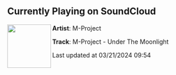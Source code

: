 ## Currently Playing on SoundCloud

[<img align="left" width="100" src="https://i1.sndcdn.com/artworks-bywznq1g70aOd8Q4-qXBFnQ-t500x500.jpg">](https://soundcloud.com/m-project_suzumoto/m-project-under-the-moonlight?in=saxurn/sets/tmp/)

**Artist**: M-Project 

**Track**: M-Project - Under The Moonlight

Last updated at 03/21/2024 09:54
